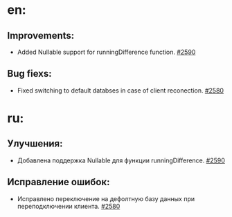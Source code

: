 # en:

## Improvements:
* Added Nullable support for runningDifference function. [#2590](https://github.com/yandex/ClickHouse/issues/2590)

## Bug fiexs:
* Fixed switching to default databses in case of client reconection. [#2580](https://github.com/yandex/ClickHouse/issues/2580)

# ru:

## Улучшения:
* Добавлена поддержка Nullable для функции runningDifference. [#2590](https://github.com/yandex/ClickHouse/issues/2590)

## Исправление ошибок:
* Исправлено переключение на дефолтную базу данных при переподключении клиента. [#2580](https://github.com/yandex/ClickHouse/issues/2580)
